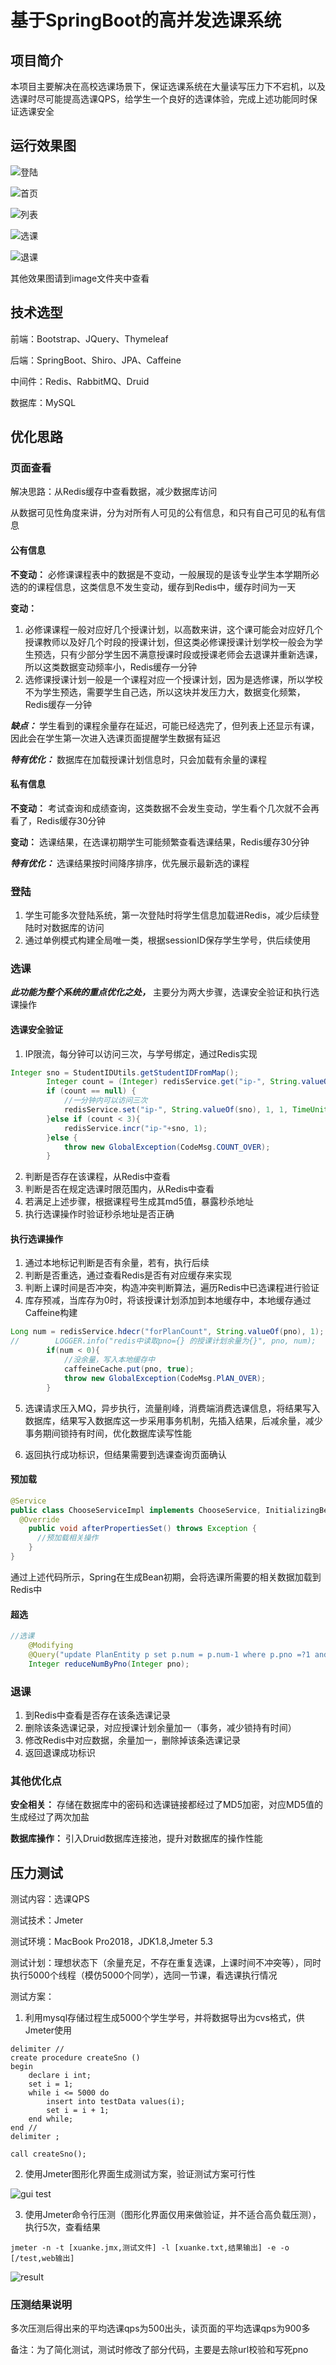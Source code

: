 # 基于SpringBoot的高并发选课系统

## 项目简介

本项目主要解决在高校选课场景下，保证选课系统在大量读写压力下不宕机，以及选课时尽可能提高选课QPS，给学生一个良好的选课体验，完成上述功能同时保证选课安全



## 运行效果图

![登陆](https://gitee.com/muieer/xuanke/raw/temp/image/%E6%88%AA%E5%B1%8F2021-04-27%2022.33.59.png)

![首页](https://gitee.com/muieer/xuanke/raw/temp/image/%E6%88%AA%E5%B1%8F2021-04-27%2022.35.09.png)

![列表](https://gitee.com/muieer/xuanke/raw/temp/image/%E6%88%AA%E5%B1%8F2021-04-27%2022.35.58.png)

![选课](https://gitee.com/muieer/xuanke/raw/temp/image/%E6%88%AA%E5%B1%8F2021-04-27%2022.45.02.png)

![退课](https://gitee.com/muieer/xuanke/raw/temp/image/%E6%88%AA%E5%B1%8F2021-04-27%2022.45.17.png)

其他效果图请到image文件夹中查看



## 技术选型

前端：Bootstrap、JQuery、Thymeleaf

后端：SpringBoot、Shiro、JPA、Caffeine

中间件：Redis、RabbitMQ、Druid

数据库：MySQL



## 优化思路

### 页面查看

解决思路：从Redis缓存中查看数据，减少数据库访问

从数据可见性角度来讲，分为对所有人可见的公有信息，和只有自己可见的私有信息

#### 公有信息

 **不变动：** 必修课课程表中的数据是不变动，一般展现的是该专业学生本学期所必选的的课程信息，这类信息不发生变动，缓存到Redis中，缓存时间为一天

 **变动：** 

1. 必修课课程一般对应好几个授课计划，以高数来讲，这个课可能会对应好几个授课教师以及好几个时段的授课计划，但这类必修课授课计划学校一般会为学生预选，只有少部分学生因不满意授课时段或授课老师会去退课并重新选课，所以这类数据变动频率小，Redis缓存一分钟
2. 选修课授课计划一般是一个课程对应一个授课计划，因为是选修课，所以学校不为学生预选，需要学生自己选，所以这块并发压力大，数据变化频繁，Redis缓存一分钟

 **_缺点：_** 学生看到的课程余量存在延迟，可能已经选完了，但列表上还显示有课，因此会在学生第一次进入选课页面提醒学生数据有延迟

 **_特有优化：_** 数据库在加载授课计划信息时，只会加载有余量的课程

#### 私有信息

 **不变动：** 考试查询和成绩查询，这类数据不会发生变动，学生看个几次就不会再看了，Redis缓存30分钟

 **变动：** 选课结果，在选课初期学生可能频繁查看选课结果，Redis缓存30分钟

 **_特有优化：_** 选课结果按时间降序排序，优先展示最新选的课程

### 登陆

1. 学生可能多次登陆系统，第一次登陆时将学生信息加载进Redis，减少后续登陆时对数据库的访问
2. 通过单例模式构建全局唯一类，根据sessionID保存学生学号，供后续使用

### 选课

 **_此功能为整个系统的重点优化之处，_** 主要分为两大步骤，选课安全验证和执行选课操作

#### **选课安全验证**

1. IP限流，每分钟可以访问三次，与学号绑定，通过Redis实现

```java
Integer sno = StudentIDUtils.getStudentIDFromMap();
        Integer count = (Integer) redisService.get("ip-", String.valueOf(sno));
        if (count == null) {
            //一分钟内可以访问三次
            redisService.set("ip-", String.valueOf(sno), 1, 1, TimeUnit.MINUTES);
        }else if (count < 3){
            redisService.incr("ip-"+sno, 1);
        }else {
            throw new GlobalException(CodeMsg.COUNT_OVER);
        }
```

2. 判断是否存在该课程，从Redis中查看
3. 判断是否在规定选课时限范围内，从Redis中查看
4. 若满足上述步骤，根据课程号生成其md5值，暴露秒杀地址
5. 执行选课操作时验证秒杀地址是否正确

#### 执行选课操作

1. 通过本地标记判断是否有余量，若有，执行后续
2. 判断是否重选，通过查看Redis是否有对应缓存来实现
3. 判断上课时间是否冲突，构造冲突判断算法，遍历Redis中已选课程进行验证
4. 库存预减，当库存为0时，将该授课计划添加到本地缓存中，本地缓存通过Caffeine构建

```java
Long num = redisService.hdecr("forPlanCount", String.valueOf(pno), 1);
//        LOGGER.info("redis中读取pno={} 的授课计划余量为{}", pno, num);
        if(num < 0){
            //没余量，写入本地缓存中
            caffeineCache.put(pno, true);
            throw new GlobalException(CodeMsg.PlAN_OVER);
        }
```

5. 选课请求压入MQ，异步执行，流量削峰，消费端消费选课信息，将结果写入数据库，结果写入数据库这一步采用事务机制，先插入结果，后减余量，减少事务期间锁持有时间，优化数据库读写性能

6. 返回执行成功标识，但结果需要到选课查询页面确认

#### 预加载

```java
@Service
public class ChooseServiceImpl implements ChooseService, InitializingBean {
  @Override
    public void afterPropertiesSet() throws Exception {
      //预加载相关操作
    }
}
```

通过上述代码所示，Spring在生成Bean初期，会将选课所需要的相关数据加载到Redis中

#### 超选

```java
//选课
    @Modifying
    @Query("update PlanEntity p set p.num = p.num-1 where p.pno =?1 and p.num > 0")
    Integer reduceNumByPno(Integer pno);
```

### 退课

1. 到Redis中查看是否存在该条选课记录
2. 删除该条选课记录，对应授课计划余量加一（事务，减少锁持有时间）
3. 修改Redis中对应数据，余量加一，删除掉该条选课记录
4. 返回退课成功标识

### 其他优化点

 **安全相关：** 存储在数据库中的密码和选课链接都经过了MD5加密，对应MD5值的生成经过了两次加盐

 **数据库操作：** 引入Druid数据库连接池，提升对数据库的操作性能



## 压力测试

 测试内容：选课QPS

 测试技术：Jmeter

 测试环境：MacBook Pro2018，JDK1.8,Jmeter 5.3

 测试计划：理想状态下（余量充足，不存在重复选课，上课时间不冲突等），同时执行5000个线程（模仿5000个同学），选同一节课，看选课执行情况

 测试方案：

1. 利用mysql存储过程生成5000个学生学号，并将数据导出为cvs格式，供Jmeter使用

```mysql
delimiter //
create procedure createSno ()
begin
    declare i int;
    set i = 1;
    while i <= 5000 do
        insert into testData values(i);
        set i = i + 1;
    end while;
end //
delimiter ;

call createSno();
```

2. 使用Jmeter图形化界面生成测试方案，验证测试方案可行性

![gui test](https://gitee.com/muieer/xuanke/raw/temp/image/jmeter/%E6%88%AA%E5%B1%8F2021-05-07%2020.13.32.png)

3. 使用Jmeter命令行压测（图形化界面仅用来做验证，并不适合高负载压测），执行5次，查看结果

```
jmeter -n -t [xuanke.jmx,测试文件] -l [xuanke.txt,结果输出] -e -o [/test,web输出]
```

![result](https://gitee.com/muieer/xuanke/raw/temp/image/jmeter/%E6%88%AA%E5%B1%8F2021-05-07%2020.09.01.png)

### 压测结果说明

 多次压测后得出来的平均选课qps为500出头，读页面的平均选课qps为900多
 
 备注：为了简化测试，测试时修改了部分代码，主要是去除url校验和写死pno




